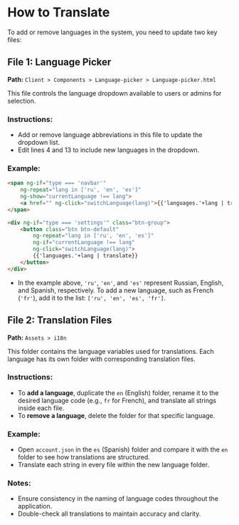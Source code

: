 
# How to Translate

To add or remove languages in the system, you need to update two key files:

## File 1: Language Picker

**Path:** `Client > Components > Language-picker > Language-picker.html`

This file controls the language dropdown available to users or admins for selection.

### Instructions:
- Add or remove language abbreviations in this file to update the dropdown list.
- Edit lines 4 and 13 to include new languages in the dropdown.

### Example:
```html
<span ng-if="type === 'navbar'"
    ng-repeat="lang in ['ru', 'en', 'es']"
    ng-show="currentLanguage !== lang">
    <a href="" ng-click="switchLanguage(lang)">{{'languages.'+lang | translate}}</a>
</span>

<div ng-if="type === 'settings'" class="btn-group">
    <button class="btn btn-default"
        ng-repeat="lang in ['ru', 'en', 'es']"
        ng-if="currentLanguage !== lang" 
        ng-click="switchLanguage(lang)">
        {{'languages.'+lang | translate}}
    </button>
</div>
```
- In the example above, `'ru'`, `'en'`, and `'es'` represent Russian, English, and Spanish, respectively. To add a new language, such as French (`'fr'`), add it to the list: `['ru', 'en', 'es', 'fr']`.

## File 2: Translation Files

**Path:** `Assets > i18n`

This folder contains the language variables used for translations. Each language has its own folder with corresponding translation files.

### Instructions:
- To **add a language**, duplicate the `en` (English) folder, rename it to the desired language code (e.g., `fr` for French), and translate all strings inside each file.
- To **remove a language**, delete the folder for that specific language.

### Example:
- Open `account.json` in the `es` (Spanish) folder and compare it with the `en` folder to see how translations are structured.
- Translate each string in every file within the new language folder.

### Notes:
- Ensure consistency in the naming of language codes throughout the application.
- Double-check all translations to maintain accuracy and clarity.
